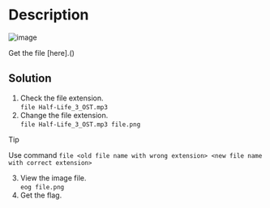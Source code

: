 # Description

![image](https://github.com/user-attachments/assets/07159c7f-b29e-4a7d-a3ba-d7d16300b30d)

Get the file [here].()

## Solution

1. Check the file extension.<br>
   `file Half-Life_3_OST.mp3`
2. Change the file extension.<br>
   `file Half-Life_3_OST.mp3 file.png`

> [!TIP]
> Use command `file <old file name with wrong extension> <new file name with correct extension>` 

3. View the image file.<br>
   `eog file.png`
4. Get the flag.
